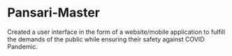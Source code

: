 # Pansari-Master
 Created a user interface in the form of a website/mobile application to fulfill the demands of the public while ensuring their safety against COVID Pandemic.
